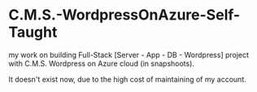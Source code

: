 # C.M.S.-WordpressOnAzure-Self-Taught
my work on building Full-Stack [Server - App - DB - Wordpress]
project with C.M.S. Wordpress on Azure cloud (in snapshoots). 

  It doesn't exist now, due to the high cost of maintaining of my account.
